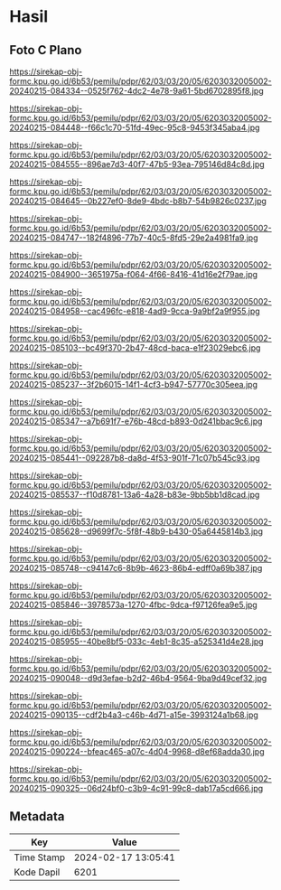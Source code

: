 # Hasil

## Foto C Plano

https://sirekap-obj-formc.kpu.go.id/6b53/pemilu/pdpr/62/03/03/20/05/6203032005002-20240215-084334--0525f762-4dc2-4e78-9a61-5bd6702895f8.jpg

https://sirekap-obj-formc.kpu.go.id/6b53/pemilu/pdpr/62/03/03/20/05/6203032005002-20240215-084448--f66c1c70-51fd-49ec-95c8-9453f345aba4.jpg

https://sirekap-obj-formc.kpu.go.id/6b53/pemilu/pdpr/62/03/03/20/05/6203032005002-20240215-084555--896ae7d3-40f7-47b5-93ea-795146d84c8d.jpg

https://sirekap-obj-formc.kpu.go.id/6b53/pemilu/pdpr/62/03/03/20/05/6203032005002-20240215-084645--0b227ef0-8de9-4bdc-b8b7-54b9826c0237.jpg

https://sirekap-obj-formc.kpu.go.id/6b53/pemilu/pdpr/62/03/03/20/05/6203032005002-20240215-084747--182f4896-77b7-40c5-8fd5-29e2a4981fa9.jpg

https://sirekap-obj-formc.kpu.go.id/6b53/pemilu/pdpr/62/03/03/20/05/6203032005002-20240215-084900--3651975a-f064-4f66-8416-41d16e2f79ae.jpg

https://sirekap-obj-formc.kpu.go.id/6b53/pemilu/pdpr/62/03/03/20/05/6203032005002-20240215-084958--cac496fc-e818-4ad9-9cca-9a9bf2a9f955.jpg

https://sirekap-obj-formc.kpu.go.id/6b53/pemilu/pdpr/62/03/03/20/05/6203032005002-20240215-085103--bc49f370-2b47-48cd-baca-e1f23029ebc6.jpg

https://sirekap-obj-formc.kpu.go.id/6b53/pemilu/pdpr/62/03/03/20/05/6203032005002-20240215-085237--3f2b6015-14f1-4cf3-b947-57770c305eea.jpg

https://sirekap-obj-formc.kpu.go.id/6b53/pemilu/pdpr/62/03/03/20/05/6203032005002-20240215-085347--a7b691f7-e76b-48cd-b893-0d241bbac9c6.jpg

https://sirekap-obj-formc.kpu.go.id/6b53/pemilu/pdpr/62/03/03/20/05/6203032005002-20240215-085441--092287b8-da8d-4f53-901f-71c07b545c93.jpg

https://sirekap-obj-formc.kpu.go.id/6b53/pemilu/pdpr/62/03/03/20/05/6203032005002-20240215-085537--f10d8781-13a6-4a28-b83e-9bb5bb1d8cad.jpg

https://sirekap-obj-formc.kpu.go.id/6b53/pemilu/pdpr/62/03/03/20/05/6203032005002-20240215-085628--d9699f7c-5f8f-48b9-b430-05a6445814b3.jpg

https://sirekap-obj-formc.kpu.go.id/6b53/pemilu/pdpr/62/03/03/20/05/6203032005002-20240215-085748--c94147c6-8b9b-4623-86b4-edff0a69b387.jpg

https://sirekap-obj-formc.kpu.go.id/6b53/pemilu/pdpr/62/03/03/20/05/6203032005002-20240215-085846--3978573a-1270-4fbc-9dca-f97126fea9e5.jpg

https://sirekap-obj-formc.kpu.go.id/6b53/pemilu/pdpr/62/03/03/20/05/6203032005002-20240215-085955--40be8bf5-033c-4eb1-8c35-a525341d4e28.jpg

https://sirekap-obj-formc.kpu.go.id/6b53/pemilu/pdpr/62/03/03/20/05/6203032005002-20240215-090048--d9d3efae-b2d2-46b4-9564-9ba9d49cef32.jpg

https://sirekap-obj-formc.kpu.go.id/6b53/pemilu/pdpr/62/03/03/20/05/6203032005002-20240215-090135--cdf2b4a3-c46b-4d71-a15e-3993124a1b68.jpg

https://sirekap-obj-formc.kpu.go.id/6b53/pemilu/pdpr/62/03/03/20/05/6203032005002-20240215-090224--bfeac465-a07c-4d04-9968-d8ef68adda30.jpg

https://sirekap-obj-formc.kpu.go.id/6b53/pemilu/pdpr/62/03/03/20/05/6203032005002-20240215-090325--06d24bf0-c3b9-4c91-99c8-dab17a5cd666.jpg


## Metadata

| Key        | Value               |
| ---------- | ------------------- |
| Time Stamp | 2024-02-17 13:05:41 |
| Kode Dapil | 6201                |



